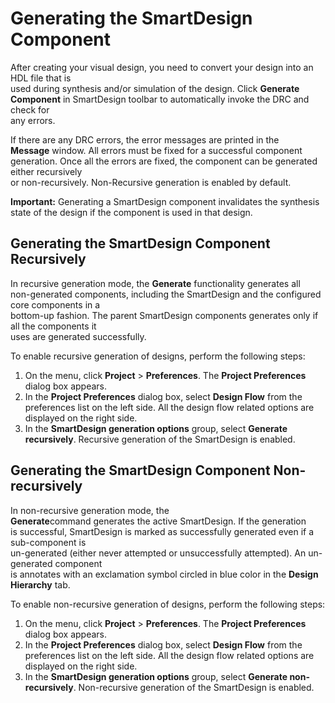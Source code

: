# Generating the SmartDesign Component

After creating your visual design, you need to convert your design into an HDL file that is<br /> used during synthesis and/or simulation of the design. Click **Generate Component** in SmartDesign toolbar to automatically invoke the DRC and check for<br /> any errors.

If there are any DRC errors, the error messages are printed in the<br /> **Message** window. All errors must be fixed for a successful component<br /> generation. Once all the errors are fixed, the component can be generated either recursively<br /> or non-recursively. Non-Recursive generation is enabled by default.

**Important:** Generating a SmartDesign component invalidates the synthesis state of the design if the component is used in that design.

## Generating the SmartDesign Component Recursively

In recursive generation mode, the **Generate** functionality generates all<br /> non-generated components, including the SmartDesign and the configured core components in a<br /> bottom-up fashion. The parent SmartDesign components generates only if all the components it<br /> uses are generated successfully.

To enable recursive generation of designs, perform the following steps:

1.  On the menu, click **Project** &gt; **Preferences**. The **Project Preferences** dialog box appears.
2.  In the **Project Preferences** dialog box, select **Design Flow** from the preferences list on the left side. All the design flow related options are displayed on the right side.
3.  In the **SmartDesign generation options** group, select **Generate recursively**. Recursive generation of the SmartDesign is enabled.

## Generating the SmartDesign Component Non-recursively

In non-recursive generation mode, the<br /> **Generate**command generates the active SmartDesign. If the generation<br /> is successful, SmartDesign is marked as successfully generated even if a sub-component is<br /> un-generated \(either never attempted or unsuccessfully attempted\). An un-generated component<br /> is annotates with an exclamation symbol circled in blue color in the **Design Hierarchy** tab.

To enable non-recursive generation of designs, perform the following steps:

1.  On the menu, click **Project** &gt; **Preferences**. The **Project Preferences** dialog box appears.
2.  In the **Project Preferences** dialog box, select **Design Flow** from the preferences list on the left side. All the design flow related options are displayed on the right side.
3.  In the **SmartDesign generation options** group, select **Generate non-recursively**. Non-recursive generation of the SmartDesign is enabled.

